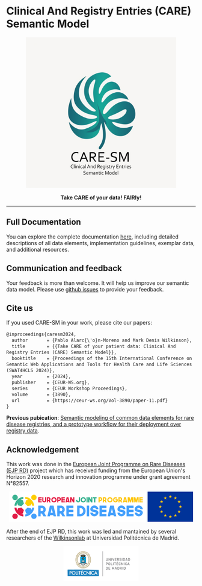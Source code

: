 # Clinical And Registry Entries (CARE) Semantic Model

<p align="center"> 
    <img src="https://github.com/CARE-SM/CARE-SM-docs/blob/main/docs/assets/care-sm.png?raw=true"width="400" height="400"> 
<p align="center" > </p> 
<p align="center"><b>Take CARE of your data! FAIRly!</b></p>
<hr>

## Full Documentation

You can explore the complete documentation [here](https://care-sm.readthedocs.io/en/latest/), including detailed descriptions of all data elements, implementation guidelines, exemplar data, and additional resources.

## Communication and feedback
Your feedback is more than welcome. It will help us improve our semantic data model. Please use [github issues](https://github.com/CARE-SM/CARE-Semantic-Model/issues) to provide your feedback.

## Cite us

If you used CARE-SM in your work, please cite our papers:

```
@inproceedings{caresm2024,
  author       = {Pablo Alarc{\'o}n-Moreno and Mark Denis Wilkinson},
  title        = {{Take CARE of your patient data: Clinical And Registry Entries (CARE) Semantic Model}},
  booktitle    = {Proceedings of the 15th International Conference on Semantic Web Applications and Tools for Health Care and Life Sciences (SWAT4HCLS 2024)},
  year         = {2024},
  publisher    = {CEUR-WS.org},
  series       = {CEUR Workshop Proceedings},
  volume       = {3890},
  url          = {https://ceur-ws.org/Vol-3890/paper-11.pdf}
}
```

**Previous pubication**: [Semantic modeling of common data elements for rare disease registries, and a prototype workflow for their deployment over registry data](https://doi.org/10.1186/s13326-022-00264-6).


## Acknowledgement

This work was done in the [European Joint Programme on Rare Diseases (EJP RD)](https://www.ejprarediseases.org/) project which has received funding from the European Union's Horizon 2020 research and innovation programme under grant agreement N°82557.  
<p align="center">
  <img src="https://github.com/CARE-SM/CARE-SM-docs/blob/main/docs/assets/ejprd.png?raw=true" alt="EJPRD logo" height="80">
  <img src="https://github.com/CARE-SM/CARE-SM-docs/blob/main/docs/assets/eu.png?raw=true" alt="EU logo" height="80">

</p>

After the end of EJP RD, this work was led and mantained by several researchers of the [Wilkinsonlab](http://wilkinsonlab.info/) at Universidad Politécnica de Madrid.

<p align="center">
  <img src="https://github.com/CARE-SM/CARE-SM-docs/blob/main/docs/assets/UPM.png?raw=true" alt="EU logo" width="200">
</p> 


